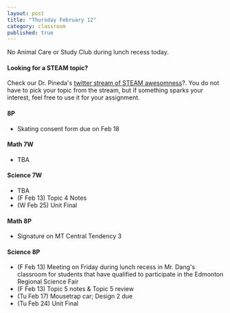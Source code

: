 ```yaml
---
layout: post
title: "Thursday February 12"
category: classroom
published: true
---
```


<div class="alert alert-danger" role="alert">
<p>No Animal Care or Study Club during lunch recess today.</p>
</div>

#### Looking for a STEAM topic?
<p>Check our Dr. Pineda's <a href="https://twitter.com/hashtag/drpinedalettingoffsteam?src=hash">twitter stream of STEAM awesomness</a>?. You do not have to pick your topic from the stream, but if something sparks your interest, feel free to use it for your assignment. </p>

#### 8P
* Skating consent form due on Feb 18

#### Math 7W
* TBA

#### Science 7W
* TBA
* (F Feb 13) Topic 4 Notes
* (W Feb 25) Unit Final

#### Math 8P
* Signature on MT Central Tendency 3

#### Science 8P
* (F Feb 13) Meeting on Friday during lunch recess in Mr. Dang's classroom for students that have qualified to participate in the Edmonton Regional Science Fair
* (F Feb 13) Topic 5 notes & Topic 5 review
* (Tu Feb 17) Mousetrap car; Design 2 due
* (Tu Feb 24) Unit Final
